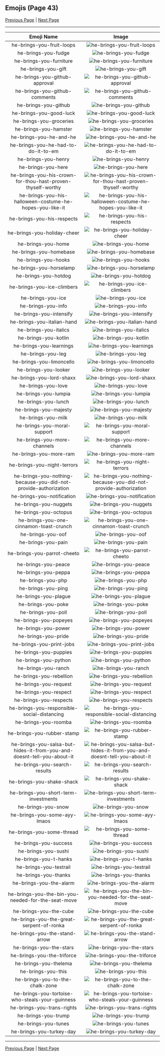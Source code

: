 
## Emojis (Page 43)

[Previous Page](/docs/hashicorp/page-h-0042.md)
  | [Next Page](/docs/hashicorp/page-h-0044.md)

<hr />

|Emoji Name|Image|
| :-: | :-: |
|he-brings-you-fruit-loops| ![he-brings-you-fruit-loops](/emojis/hashicorp/he-brings-you-fruit-loops.gif)|
|he-brings-you-fudge| ![he-brings-you-fudge](/emojis/hashicorp/he-brings-you-fudge.png)|
|he-brings-you-furniture| ![he-brings-you-furniture](/emojis/hashicorp/he-brings-you-furniture.png)|
|he-brings-you-gift| ![he-brings-you-gift](/emojis/hashicorp/he-brings-you-gift.png)|
|he-brings-you-github-approval| ![he-brings-you-github-approval](/emojis/hashicorp/he-brings-you-github-approval.png)|
|he-brings-you-github-comments| ![he-brings-you-github-comments](/emojis/hashicorp/he-brings-you-github-comments.png)|
|he-brings-you-github| ![he-brings-you-github](/emojis/hashicorp/he-brings-you-github.png)|
|he-brings-you-good-luck| ![he-brings-you-good-luck](/emojis/hashicorp/he-brings-you-good-luck.png)|
|he-brings-you-groceries| ![he-brings-you-groceries](/emojis/hashicorp/he-brings-you-groceries.png)|
|he-brings-you-hamster| ![he-brings-you-hamster](/emojis/hashicorp/he-brings-you-hamster.png)|
|he-brings-you-he-and-he| ![he-brings-you-he-and-he](/emojis/hashicorp/he-brings-you-he-and-he.png)|
|he-brings-you-he-had-to-do-it-to-em| ![he-brings-you-he-had-to-do-it-to-em](/emojis/hashicorp/he-brings-you-he-had-to-do-it-to-em.png)|
|he-brings-you-henry| ![he-brings-you-henry](/emojis/hashicorp/he-brings-you-henry.png)|
|he-brings-you-here| ![he-brings-you-here](/emojis/hashicorp/he-brings-you-here.png)|
|he-brings-you-his-crown-for-thou-hast-proven-thyself-worthy| ![he-brings-you-his-crown-for-thou-hast-proven-thyself-worthy](/emojis/hashicorp/he-brings-you-his-crown-for-thou-hast-proven-thyself-worthy.png)|
|he-brings-you-his-halloween-costume-he-hopes-you-like-it| ![he-brings-you-his-halloween-costume-he-hopes-you-like-it](/emojis/hashicorp/he-brings-you-his-halloween-costume-he-hopes-you-like-it.png)|
|he-brings-you-his-respects| ![he-brings-you-his-respects](/emojis/hashicorp/he-brings-you-his-respects.png)|
|he-brings-you-holiday-cheer| ![he-brings-you-holiday-cheer](/emojis/hashicorp/he-brings-you-holiday-cheer.png)|
|he-brings-you-home| ![he-brings-you-home](/emojis/hashicorp/he-brings-you-home.png)|
|he-brings-you-homebase| ![he-brings-you-homebase](/emojis/hashicorp/he-brings-you-homebase.png)|
|he-brings-you-hooks| ![he-brings-you-hooks](/emojis/hashicorp/he-brings-you-hooks.png)|
|he-brings-you-horselamp| ![he-brings-you-horselamp](/emojis/hashicorp/he-brings-you-horselamp.png)|
|he-brings-you-hotdog| ![he-brings-you-hotdog](/emojis/hashicorp/he-brings-you-hotdog.png)|
|he-brings-you-ice-climbers| ![he-brings-you-ice-climbers](/emojis/hashicorp/he-brings-you-ice-climbers.png)|
|he-brings-you-ice| ![he-brings-you-ice](/emojis/hashicorp/he-brings-you-ice.png)|
|he-brings-you-info| ![he-brings-you-info](/emojis/hashicorp/he-brings-you-info.png)|
|he-brings-you-intensify| ![he-brings-you-intensify](/emojis/hashicorp/he-brings-you-intensify.gif)|
|he-brings-you-italian-hand| ![he-brings-you-italian-hand](/emojis/hashicorp/he-brings-you-italian-hand.png)|
|he-brings-you-italics| ![he-brings-you-italics](/emojis/hashicorp/he-brings-you-italics.png)|
|he-brings-you-kotlin| ![he-brings-you-kotlin](/emojis/hashicorp/he-brings-you-kotlin.png)|
|he-brings-you-learnings| ![he-brings-you-learnings](/emojis/hashicorp/he-brings-you-learnings.png)|
|he-brings-you-leg| ![he-brings-you-leg](/emojis/hashicorp/he-brings-you-leg.png)|
|he-brings-you-limoncello| ![he-brings-you-limoncello](/emojis/hashicorp/he-brings-you-limoncello.png)|
|he-brings-you-looker| ![he-brings-you-looker](/emojis/hashicorp/he-brings-you-looker.png)|
|he-brings-you-lord-shaxx| ![he-brings-you-lord-shaxx](/emojis/hashicorp/he-brings-you-lord-shaxx.png)|
|he-brings-you-love| ![he-brings-you-love](/emojis/hashicorp/he-brings-you-love.png)|
|he-brings-you-lumpia| ![he-brings-you-lumpia](/emojis/hashicorp/he-brings-you-lumpia.png)|
|he-brings-you-lunch| ![he-brings-you-lunch](/emojis/hashicorp/he-brings-you-lunch.png)|
|he-brings-you-majesty| ![he-brings-you-majesty](/emojis/hashicorp/he-brings-you-majesty.png)|
|he-brings-you-milk| ![he-brings-you-milk](/emojis/hashicorp/he-brings-you-milk.png)|
|he-brings-you-moral-support| ![he-brings-you-moral-support](/emojis/hashicorp/he-brings-you-moral-support.png)|
|he-brings-you-more-channels| ![he-brings-you-more-channels](/emojis/hashicorp/he-brings-you-more-channels.png)|
|he-brings-you-more-ram| ![he-brings-you-more-ram](/emojis/hashicorp/he-brings-you-more-ram.png)|
|he-brings-you-night-terrors| ![he-brings-you-night-terrors](/emojis/hashicorp/he-brings-you-night-terrors.png)|
|he-brings-you-nothing-because-you-did-not-provide-authorization| ![he-brings-you-nothing-because-you-did-not-provide-authorization](/emojis/hashicorp/he-brings-you-nothing-because-you-did-not-provide-authorization.png)|
|he-brings-you-notification| ![he-brings-you-notification](/emojis/hashicorp/he-brings-you-notification.png)|
|he-brings-you-nuggets| ![he-brings-you-nuggets](/emojis/hashicorp/he-brings-you-nuggets.png)|
|he-brings-you-octopus| ![he-brings-you-octopus](/emojis/hashicorp/he-brings-you-octopus.png)|
|he-brings-you-one-cinnamon-toast-crunch| ![he-brings-you-one-cinnamon-toast-crunch](/emojis/hashicorp/he-brings-you-one-cinnamon-toast-crunch.png)|
|he-brings-you-oof| ![he-brings-you-oof](/emojis/hashicorp/he-brings-you-oof.png)|
|he-brings-you-pain| ![he-brings-you-pain](/emojis/hashicorp/he-brings-you-pain.png)|
|he-brings-you-parrot-cheeto| ![he-brings-you-parrot-cheeto](/emojis/hashicorp/he-brings-you-parrot-cheeto.png)|
|he-brings-you-peace| ![he-brings-you-peace](/emojis/hashicorp/he-brings-you-peace.png)|
|he-brings-you-peppa| ![he-brings-you-peppa](/emojis/hashicorp/he-brings-you-peppa.png)|
|he-brings-you-php| ![he-brings-you-php](/emojis/hashicorp/he-brings-you-php.png)|
|he-brings-you-ping| ![he-brings-you-ping](/emojis/hashicorp/he-brings-you-ping.png)|
|he-brings-you-plague| ![he-brings-you-plague](/emojis/hashicorp/he-brings-you-plague.png)|
|he-brings-you-poke| ![he-brings-you-poke](/emojis/hashicorp/he-brings-you-poke.png)|
|he-brings-you-poll| ![he-brings-you-poll](/emojis/hashicorp/he-brings-you-poll.png)|
|he-brings-you-popeyes| ![he-brings-you-popeyes](/emojis/hashicorp/he-brings-you-popeyes.png)|
|he-brings-you-power| ![he-brings-you-power](/emojis/hashicorp/he-brings-you-power.png)|
|he-brings-you-pride| ![he-brings-you-pride](/emojis/hashicorp/he-brings-you-pride.png)|
|he-brings-you-print-jobs| ![he-brings-you-print-jobs](/emojis/hashicorp/he-brings-you-print-jobs.png)|
|he-brings-you-puppies| ![he-brings-you-puppies](/emojis/hashicorp/he-brings-you-puppies.png)|
|he-brings-you-python| ![he-brings-you-python](/emojis/hashicorp/he-brings-you-python.png)|
|he-brings-you-ranch| ![he-brings-you-ranch](/emojis/hashicorp/he-brings-you-ranch.png)|
|he-brings-you-rebellion| ![he-brings-you-rebellion](/emojis/hashicorp/he-brings-you-rebellion.png)|
|he-brings-you-request| ![he-brings-you-request](/emojis/hashicorp/he-brings-you-request.png)|
|he-brings-you-respect| ![he-brings-you-respect](/emojis/hashicorp/he-brings-you-respect.png)|
|he-brings-you-respects| ![he-brings-you-respects](/emojis/hashicorp/he-brings-you-respects.png)|
|he-brings-you-responsible-social-distancing| ![he-brings-you-responsible-social-distancing](/emojis/hashicorp/he-brings-you-responsible-social-distancing.png)|
|he-brings-you-roomba| ![he-brings-you-roomba](/emojis/hashicorp/he-brings-you-roomba.png)|
|he-brings-you-rubber-stamp| ![he-brings-you-rubber-stamp](/emojis/hashicorp/he-brings-you-rubber-stamp.png)|
|he-brings-you-salsa-but-hides-it-from-you-and-doesnt-tell-you-about-it| ![he-brings-you-salsa-but-hides-it-from-you-and-doesnt-tell-you-about-it](/emojis/hashicorp/he-brings-you-salsa-but-hides-it-from-you-and-doesnt-tell-you-about-it.png)|
|he-brings-you-search-results| ![he-brings-you-search-results](/emojis/hashicorp/he-brings-you-search-results.png)|
|he-brings-you-shake-shack| ![he-brings-you-shake-shack](/emojis/hashicorp/he-brings-you-shake-shack.png)|
|he-brings-you-short-term-investments| ![he-brings-you-short-term-investments](/emojis/hashicorp/he-brings-you-short-term-investments.png)|
|he-brings-you-snow| ![he-brings-you-snow](/emojis/hashicorp/he-brings-you-snow.png)|
|he-brings-you-some-ayy-lmaos| ![he-brings-you-some-ayy-lmaos](/emojis/hashicorp/he-brings-you-some-ayy-lmaos.png)|
|he-brings-you-some-thread| ![he-brings-you-some-thread](/emojis/hashicorp/he-brings-you-some-thread.png)|
|he-brings-you-success| ![he-brings-you-success](/emojis/hashicorp/he-brings-you-success.png)|
|he-brings-you-sushi| ![he-brings-you-sushi](/emojis/hashicorp/he-brings-you-sushi.png)|
|he-brings-you-t-hanks| ![he-brings-you-t-hanks](/emojis/hashicorp/he-brings-you-t-hanks.png)|
|he-brings-you-testrail| ![he-brings-you-testrail](/emojis/hashicorp/he-brings-you-testrail.png)|
|he-brings-you-thanks| ![he-brings-you-thanks](/emojis/hashicorp/he-brings-you-thanks.png)|
|he-brings-you-the-alarm| ![he-brings-you-the-alarm](/emojis/hashicorp/he-brings-you-the-alarm.gif)|
|he-brings-you-the-bin-you-needed-for-the-seat-move| ![he-brings-you-the-bin-you-needed-for-the-seat-move](/emojis/hashicorp/he-brings-you-the-bin-you-needed-for-the-seat-move.png)|
|he-brings-you-the-cube| ![he-brings-you-the-cube](/emojis/hashicorp/he-brings-you-the-cube.png)|
|he-brings-you-the-great-serpent-of-ronka| ![he-brings-you-the-great-serpent-of-ronka](/emojis/hashicorp/he-brings-you-the-great-serpent-of-ronka.png)|
|he-brings-you-the-stand-arrow| ![he-brings-you-the-stand-arrow](/emojis/hashicorp/he-brings-you-the-stand-arrow.png)|
|he-brings-you-the-stars| ![he-brings-you-the-stars](/emojis/hashicorp/he-brings-you-the-stars.png)|
|he-brings-you-the-triforce| ![he-brings-you-the-triforce](/emojis/hashicorp/he-brings-you-the-triforce.png)|
|he-brings-you-thelema| ![he-brings-you-thelema](/emojis/hashicorp/he-brings-you-thelema.png)|
|he-brings-you-this| ![he-brings-you-this](/emojis/hashicorp/he-brings-you-this.png)|
|he-brings-you-to-the-chalk-zone| ![he-brings-you-to-the-chalk-zone](/emojis/hashicorp/he-brings-you-to-the-chalk-zone.png)|
|he-brings-you-tortoise-who-steals-your-guinness| ![he-brings-you-tortoise-who-steals-your-guinness](/emojis/hashicorp/he-brings-you-tortoise-who-steals-your-guinness.png)|
|he-brings-you-trans-rights| ![he-brings-you-trans-rights](/emojis/hashicorp/he-brings-you-trans-rights.png)|
|he-brings-you-trump| ![he-brings-you-trump](/emojis/hashicorp/he-brings-you-trump.png)|
|he-brings-you-tunes| ![he-brings-you-tunes](/emojis/hashicorp/he-brings-you-tunes.png)|
|he-brings-you-turkey-day| ![he-brings-you-turkey-day](/emojis/hashicorp/he-brings-you-turkey-day.png)|

<hr/>

[Previous Page](/docs/hashicorp/page-h-0042.md)
  | [Next Page](/docs/hashicorp/page-h-0044.md)